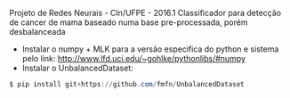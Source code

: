 Projeto de Redes Neurais - CIn/UFPE - 2016.1
Classificador para detecção de cancer de mama baseado numa base pre-processada, porém desbalanceada
- Instalar o numpy + MLK para a versão especifica do python e sistema pelo link: http://www.lfd.uci.edu/~gohlke/pythonlibs/#numpy
- Instalar o UnbalancedDataset:
```powershell
$ pip install git+https://github.com/fmfn/UnbalancedDataset

```
